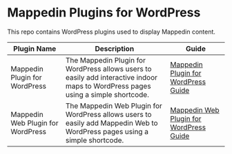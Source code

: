 # Mappedin Plugins for WordPress

This repo contains WordPress plugins used to display Mappedin content.

| **Plugin Name**                      | **Description**                                                                                                                          | **Guide**                                                                                                                          |
| ------------------------------------ | ---------------------------------------------------------------------------------------------------------------------------------------- | ---------------------------------------------------------------------------------------------------------------------------------- |
| Mappedin Plugin for WordPress | The Mappedin Plugin for WordPress allows users to easily add interactive indoor maps to WordPress pages using a simple shortcode. | [Mappedin Plugin for WordPress Guide](https://developer.mappedin.com/web/v6/embed/mappedin-plugin-for-wordpress/)    |
| Mappedin Web Plugin for WordPress    | The Mappedin Web Plugin for WordPress allows users to easily add Mappedin Web to WordPress pages using a simple shortcode.               | [Mappedin Web Plugin for WordPress Guide](https://developer.mappedin.com/pre-built-applications/mappedin_web_plugin_for_wordpress) |
